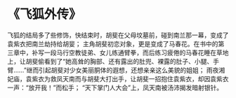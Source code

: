 # 《飞狐外传》

飞狐的结局多了些修饰，快结束时，胡斐在父母坟墓前，碰到南兰那一幕，变成了袁紫衣把南兰劫持给胡婓；
主角胡斐初恋对象，更是变成了马春花。在书中的第三章中，补写一段马行空教徒弟、女儿练通臂拳，而后练习疲倦的马春花睡在草地上，让胡斐偷看到了“她高耸的胸部、还有露出的肚兜、裸露的肚子、小腿、手臂……”继而引起胡斐对少女美丽胴体的遐想，还想亲亲这么美貌的姐姐；
雨夜湘妃庙，袁紫衣为救凤天南而与胡斐大打出手，让胡斐一招抱住袁紫衣，却因袁紫衣一声：“放开我！”而松手；
“天下掌门人大会”上，凤天南被汤沛揭发暗射银针。


